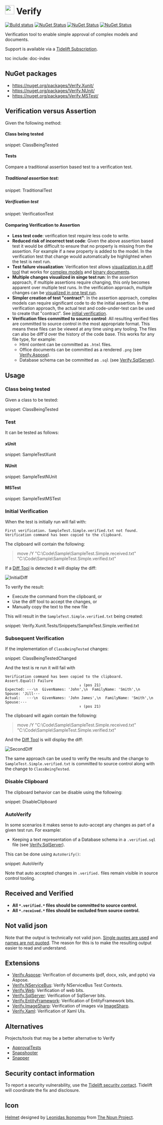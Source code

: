 # <img src="/src/icon.png" height="30px"> Verify

[![Build status](https://ci.appveyor.com/api/projects/status/dpqylic0be7s9vnm/branch/master?svg=true)](https://ci.appveyor.com/project/SimonCropp/Verify)
[![NuGet Status](https://img.shields.io/nuget/v/Verify.Xunit.svg?label=Verify.Xunit)](https://www.nuget.org/packages/Verify.Xunit/)
[![NuGet Status](https://img.shields.io/nuget/v/Verify.NUnit.svg?label=Verify.NUnit)](https://www.nuget.org/packages/Verify.NUnit/)
[![NuGet Status](https://img.shields.io/nuget/v/Verify.MSTest.svg?label=Verify.MSTest)](https://www.nuget.org/packages/Verify.MSTest/)

Verification tool to enable simple approval of complex models and documents.

Support is available via a [Tidelift Subscription](https://tidelift.com/subscription/pkg/nuget-verify?utm_source=nuget-verify&utm_medium=referral&utm_campaign=enterprise).

toc
include: doc-index


## NuGet packages

 * https://nuget.org/packages/Verify.Xunit/
 * https://nuget.org/packages/Verify.NUnit/
 * https://nuget.org/packages/Verify.MSTest/


## Verification versus Assertion

Given the following method:


#### Class being tested

snippet: ClassBeingTested


#### Tests

Compare a traditional assertion based test to a verification test.


##### Traditional assertion test:

snippet: TraditionalTest


##### Verification test

snippet: VerificationTest


#### Comparing Verification to Assertion

  * **Less test code**: verification test require less code to write.
  * **Reduced risk of incorrect test code**: Given the above assertion based test it would be difficult to ensure that no property is missing from the assertion. For example if a new property is added to the model. In the verification test that change would automatically be highlighted when the test is next run.
  * **Test failure visualization**: Verification test allows [visualization in a diff tool](/docs/diff-tool.md) that works for [complex models](/docs/SecondDiff.png) and [binary documents](/docs/binary.md).
  * **Multiple changes visualized in singe test run**: In the assertion approach, if multiple assertions require changing, this only becomes apparent over multiple test runs. In the verification approach, multiple changes can be [visualized in one test run](/docs/SecondDiff.png).
  * **Simpler creation of test "contract"**: In the assertion approach, complex models can require significant code to do the initial assertion. In the verification approach, the actual test and code-under-test can be used to create that "contract". See [initial verification](#initial-verification).
  * **Verification files committed to source control**: All resulting verified files are committed to source control in the most appropriate format. This means these files can be viewed at any time using any tooling. The files can also be diff'd over the history of the code base. This works for any file type, for example:
    * Html content can be committed as `.html` files.
    * Office documents can be committed as a rendered `.png` (see [Verify.Aspose](https://github.com/SimonCropp/Verify.Aspose)).
    * Database schema can be committed as `.sql` (see [Verify.SqlServer](https://github.com/SimonCropp/Verify.SqlServer)).


## Usage


### Class being tested

Given a class to be tested:

snippet: ClassBeingTested


### Test

It can be tested as follows:


#### xUnit

snippet: SampleTestXunit


#### NUnit

snippet: SampleTestNUnit


#### MSTest

snippet: SampleTestMSTest


### Initial Verification

When the test is initially run will fail with:

```
First verification. SampleTest.Simple.verified.txt not found.
Verification command has been copied to the clipboard.
```

The clipboard will contain the following:

> move /Y "C:\Code\Sample\SampleTest.Simple.received.txt" "C:\Code\Sample\SampleTest.Simple.verified.txt"

If a [Diff Tool](docs/diff-tool.md) is detected it will display the diff:

![InitialDiff](/docs/InitialDiff.png)

To verify the result:

 * Execute the command from the clipboard, or
 * Use the diff tool to accept the changes, or
 * Manually copy the text to the new file

This will result in the `SampleTest.Simple.verified.txt` being created:

snippet: Verify.Xunit.Tests/Snippets/SampleTest.Simple.verified.txt


### Subsequent Verification

If the implementation of `ClassBeingTested` changes:

snippet: ClassBeingTestedChanged

And the test is re run it will fail with

```
Verification command has been copied to the clipboard.
Assert.Equal() Failure
                                  ↓ (pos 21)
Expected: ···\n  GivenNames: 'John',\n  FamilyName: 'Smith',\n  Spouse: 'Jill···
Actual:   ···\n  GivenNames: 'John James',\n  FamilyName: 'Smith',\n  Spouse:···
                                  ↑ (pos 21)
```
The clipboard will again contain the following:

> move /Y "C:\Code\Sample\SampleTest.Simple.received.txt" "C:\Code\Sample\SampleTest.Simple.verified.txt"

And the [Diff Tool](docs/diff-tool.md) is will display the diff:

![SecondDiff](/docs/SecondDiff.png)

The same approach can be used to verify the results and the change to `SampleTest.Simple.verified.txt` is committed to source control along with the change to `ClassBeingTested`.


### Disable Clipboard

The clipboard behavior can be disable using the following:

snippet: DisableClipboard


### AutoVerify

In some scenarios it makes sense to auto-accept any changes as part of a given test run. For example:

 * Keeping a text representation of a Database schema in a `.verified.sql` file (see [Verify.SqlServer](https://github.com/SimonCropp/Verify.SqlServer)).

This can be done using `AutoVerify()`:

snippet: AutoVerify

Note that auto accepted changes in `.verified.` files remain visible in source control tooling.


## Received and Verified

 * **All `*.verified.*` files should be committed to source control.**
 * **All `*.received.*` files should be excluded from source control.**


## Not valid json

Note that the output is technically not valid json. [Single quotes are used](docs/serializer-settings.md#single-quotes-used) and [names are not quoted](docs/serializer-settings.md#quotename-is-false). The reason for this is to make the resulting output easier to read and understand.


## Extensions

 * [Verify.Aspose](https://github.com/SimonCropp/Verify.Aspose): Verification of documents (pdf, docx, xslx, and pptx) via Aspose.
 * [Verify.NServiceBus](https://github.com/NServiceBusExtensions/Verify.NServiceBus): Verify NServiceBus Test Contexts.
 * [Verify.Web](https://github.com/SimonCropp/Verify.Web): Verification of web bits.
 * [Verify.SqlServer](https://github.com/SimonCropp/Verify.SqlServer): Verification of SqlServer bits.
 * [Verify.EntityFramework](https://github.com/SimonCropp/Verify.EntityFramework): Verification of EntityFramework bits.
 * [Verify.ImageSharp](https://github.com/SimonCropp/Verify.ImageSharp): Verification of images via [ImageSharp](https://github.com/SixLabors/ImageSharp).
 * [Verify.Xaml](https://github.com/SimonCropp/Verify.Xaml): Verification of Xaml UIs.


## Alternatives

Projects/tools that may be a better alternative to Verify

 * [ApprovalTests](https://github.com/approvals/ApprovalTests.Net)
 * [Snapshooter](https://github.com/SwissLife-OSS/Snapshooter)
 * [Snapper](https://github.com/theramis/Snapper)


## Security contact information

To report a security vulnerability, use the [Tidelift security contact](https://tidelift.com/security). Tidelift will coordinate the fix and disclosure.


## Icon

[Helmet](https://thenounproject.com/term/helmet/9554/) designed by [Leonidas Ikonomou](https://thenounproject.com/alterego) from [The Noun Project](https://thenounproject.com).